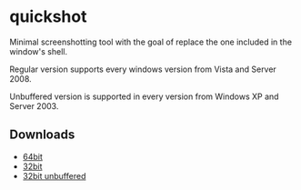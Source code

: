# quickshot

Minimal screenshotting tool with the goal of replace the one included in the window's shell.

Regular version supports every windows version from Vista and Server 2008.

Unbuffered version is supported in every version from Windows XP and Server 2003.


## Downloads
- [64bit](https://files.catbox.moe/kgxpyf.zip)
- [32bit](https://files.catbox.moe/2m3xwp.zip)
- [32bit unbuffered](https://files.catbox.moe/ffz51v.zip)
